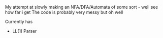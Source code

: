 My attempt at slowly making an NFA/DFA/Automata of some sort - well see how far i get
The code is probably very messy but oh well

Currently has
- LL(1) Parser

